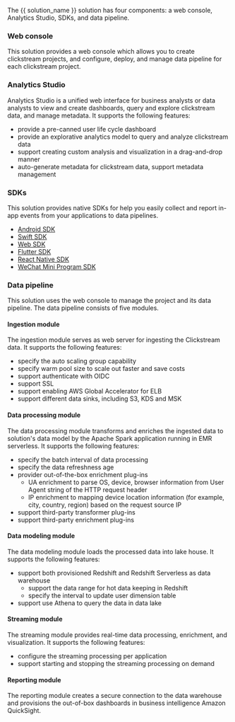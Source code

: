 The {{ solution_name }} solution has four components: a web console, Analytics Studio, SDKs, and data pipeline.

### Web console

This solution provides a web console which allows you to create clickstream projects, and configure, deploy, and manage  data pipeline for each clickstream project.

### Analytics Studio

Analytics Studio is a unified web interface for business analysts or data analysts to view and create dashboards, query and explore clickstream data, and manage metadata. It supports the following features:

- provide a pre-canned user life cycle dashboard
- provide an explorative analytics model to query and analyze clickstream data
- support creating custom analysis and visualization in a drag-and-drop manner
- auto-generate metadata for clickstream data, support metadata management

### SDKs

This solution provides native SDKs for help you easily collect and report in-app events from your applications to data pipelines.

- [Android SDK][clickstream-andriod]
- [Swift SDK][clickstream-swift]
- [Web SDK][clickstream-web]
- [Flutter SDK][clickstream-flutter]
- [React Native SDK][clickstream-rn]
- [WeChat Mini Program SDK][clickstream-wechat]

### Data pipeline

This solution uses the web console to manage the project and its data pipeline. The data pipeline consists of five modules.

#### Ingestion module

The ingestion module serves as web server for ingesting the Clickstream data. It supports the following features:

- specify the auto scaling group capability
- specify warm pool size to scale out faster and save costs
- support authenticate with OIDC
- support SSL
- support enabling AWS Global Accelerator for ELB
- support different data sinks, including S3, KDS and MSK

#### Data processing module

The data processing module transforms and enriches the ingested data to solution's data model by the Apache Spark application running in EMR serverless. It supports the following features:

- specify the batch interval of data processing
- specify the data refreshness age
- provider out-of-the-box enrichment plug-ins
  - UA enrichment to parse OS, device, browser information from User Agent string of the HTTP request header
  - IP enrichment to mapping device location information (for example, city, country, region) based on the request source IP
- support third-party transformer plug-ins
- support third-party enrichment plug-ins

#### Data modeling module

The data modeling module loads the processed data into lake house. It supports the following features:

- support both provisioned Redshift and Redshift Serverless as data warehouse
  - support the data range for hot data keeping in Redshift
  - specify the interval to update user dimension table
- support use Athena to query the data in data lake

#### Streaming module

The streaming module provides real-time data processing, enrichment, and visualization. It supports the following features:

- configure the streaming processing per application
- support starting and stopping the streaming processing on demand

#### Reporting module

The reporting module creates a secure connection to the data warehouse and provisions the out-of-box dashboards in business intelligence Amazon QuickSight.

[clickstream-swift]: https://github.com/awslabs/clickstream-swift
[clickstream-andriod]: https://github.com/awslabs/clickstream-android
[clickstream-web]: https://github.com/awslabs/clickstream-web
[clickstream-flutter]: https://github.com/awslabs/clickstream-flutter
[clickstream-wechat]: https://github.com/awslabs/clickstream-wechat
[clickstream-rn]: https://github.com/awslabs/clickstream-react-native
